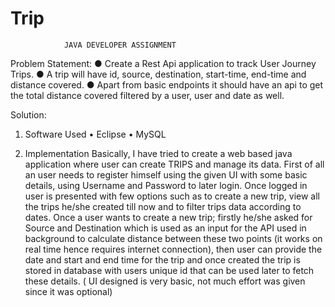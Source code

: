 # Trip
				JAVA DEVELOPER ASSIGNMENT
Problem Statement: 
● Create a Rest Api application to track User Journey Trips. 
● A trip will have id, source, destination, start-time, end-time and distance covered. 
● Apart from basic endpoints it should have an api to get the total distance covered filtered by a user, user and date as well.

Solution:
1.	Software Used
•	Eclipse
•	MySQL

2.	Implementation
Basically, I have tried to create a web based java application where user can create TRIPS and manage its data.
First of all an user needs to register himself using the given UI with some basic details, using Username and Password to later login. Once logged in user is presented with few options such as to create a new trip, view all the trips he/she created till now and to filter trips data according to dates.
Once a user wants to create a new trip; firstly he/she asked for Source and Destination which is used as an input for the API used in background to calculate distance between these two points
(it works on real time hence requires internet connection), then user can provide the date and start and end time for the trip and once created the trip is stored in database with users unique id that can be used later to fetch these details.
( UI designed is very basic, not much effort was given since it was optional)
